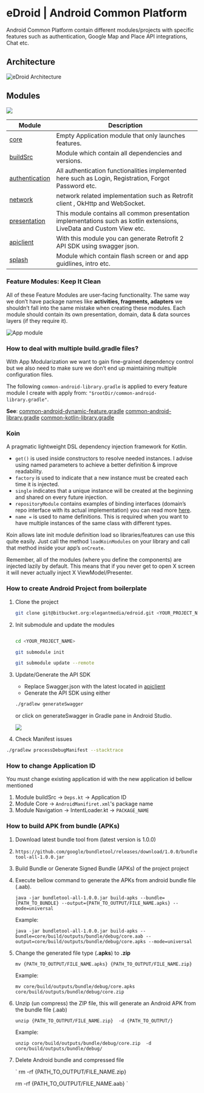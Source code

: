 # eDroid | Android Common Platform

Android Common Platform contain different modules/projects with specific features such as authentication, Google Map and Place API integrations, Chat etc.

## Architecture

![eDroid Architecture](../assets/images/android_boilerplate_architecture.png)

## Modules

![](images/modules_01.png)

| Module   |  Description |
|---|---|
| [core](https://bitbucket.org/elegantmedia/core)  | Empty Application module that only launches features.  |
| [buildSrc](https://bitbucket.org/elegantmedia/buildsrc)   |  Module which contain all dependencies and versions. |
| [authentication](https://bitbucket.org/elegantmedia/features-authentication)  | All authentication functionalities implemented here such as Login, Registration, Forgot Password etc.  |
| [network](https://bitbucket.org/elegantmedia/common-network)  | network related implementation such as Retrofit client , OkHttp and WebSocket.  |
|  [presentation](https://bitbucket.org/elegantmedia/common-presentation) |  This module contains all common presentation implementations such as kotlin extensions, LiveData and Custom View etc. |
|  [apiclient](https://bitbucket.org/elegantmedia/apiclient) | With this module you can generate Retrofit 2 API SDK using swagger json.  |
|[splash](https://bitbucket.org/elegantmedia/features-splash)|Module which contain flash screen or and app guidlines, intro etc.|



### Feature Modules: Keep It Clean

All of these Feature Modules are user-facing functionality. The same way we don’t have package names like **activities, fragments, adapters** we shouldn’t fall into the same mistake when creating these modules. Each module should contain its own presentation, domain, data & data sources layers (if they require it).

![App module](../assets/images/feature_module.png)

### How to deal with multiple build.gradle files?

With App Modularization we want to gain fine-grained dependency control but we also need to make sure we don’t end up maintaining multiple configuration files.

The following `common-android-library.gradle` is applied to every feature module I create with apply from: `"$rootDir/common-android-library.gradle"`.

**See**:
[common-android-dynamic-feature.gradle](common-android-dynamic-feature.gradle)
[common-android-library.gradle](common-android-library.gradle)
[common-kotlin-library.gradle](common-kotlin-library.gradle)

### Koin

A pragmatic lightweight DSL dependency injection framework for Kotlin. 

* `get()` is used inside constructors to resolve needed instances. I advise using named parameters to achieve a better definition & improve readability.
* `factory` is used to indicate that a new instance must be created each time it is injected.
* `single` indicates that a unique instance will be created at the beginning and shared on every future injection.
* `repositoryModule` contains examples of binding interfaces (domain’s repo interface with its actual implementation) you can read more [here](https://insert-koin.io/docs/2.0/documentation/reference/index.html#_definition_binding_an_interface).
* `name =` is used to name definitions. This is required when you want to have multiple instances of the same class with different types.

Koin allows late init module definition load so libraries/features can use this quite easily. Just call the method `loadKoinModules` on your library and call that method inside your app’s `onCreate`.

Remember, all of the modules (where you define the components) are injected lazily by default. This means that if you never get to open X screen it will never actually inject X ViewModel/Presenter.

### How to create Android Project from boilerplate

1. Clone the project
    ```sh
    git clone git@bitbucket.org:elegantmedia/edroid.git <YOUR_PROJECT_NAME>
    ```
2. Init submodule and update the modules
    ```sh

    cd <YOUR_PROJECT_NAME>

    git submodule init

    git submodule update --remote
    ```
3. Update/Generate the API SDK

   * Replace Swagger.json with the latest located in [apiclient](https://bitbucket.org/elegantmedia/apiclient/src/master/swagger.json)
   * Generate the API SDK using either
   ```sh
   ./gradlew generateSwagger
   ```
   or click on generateSwagger in Gradle pane in Android Studio.

   ![](../assets/images/generate_api.png)

4. Check Manifest issues

```sh
./gradlew processDebugManifest --stacktrace
```

### How to change Application ID

You must change existing application id with the new application id bellow mentioned

1. Module buildSrc -> `Deps.kt` -> Application ID
2. Module Core ->  `AndroidManifiret.xml`'s package name
3. Module Navigation -> IntentLoader.kt ->  `PACKAGE_NAME`


### How to build APK from bundle (APKs)

1. Download latest bundle tool from  (latest version is 1.0.0)
2. 
    `https://github.com/google/bundletool/releases/download/1.0.0/bundletool-all-1.0.0.jar`

3. Build Bundle or Generate Signed Bundle (APKs) of the project project
4. Execute bellow command to generate the APKs from android bundle file (.aab).

    `java -jar bundletool-all-1.0.0.jar build-apks --bundle={PATH_TO_BUNDLE} --output={PATH_TO_OUTPUT/FILE_NAME.apks} --mode=universal`

    Example:

    `java -jar bundletool-all-1.0.0.jar build-apks --bundle=core/build/outputs/bundle/debug/core.aab --output=core/build/outputs/bundle/debug/core.apks --mode=universal`

5. Change the generated file type (**.apks**) to **.zip**


    `mv {PATH_TO_OUTPUT/FILE_NAME.apks} {PATH_TO_OUTPUT/FILE_NAME.zip} `

    Example:

    ` mv core/build/outputs/bundle/debug/core.apks core/build/outputs/bundle/debug/core.zip `

6. Unzip (un compress) the ZIP file, this will generate an Android APK from the bundle file (.aab)


    ` unzip {PATH_TO_OUTPUT/FILE_NAME.zip}  -d {PATH_TO_OUTPUT/} `

    Example:

    ` unzip core/build/outputs/bundle/debug/core.zip  -d core/build/outputs/bundle/debug/ `

7. Delete Android bundle and compressed file

    ` rm -rf {PATH_TO_OUTPUT/FILE_NAME.zip}

      rm -rf {PATH_TO_OUTPUT/FILE_NAME.aab} `